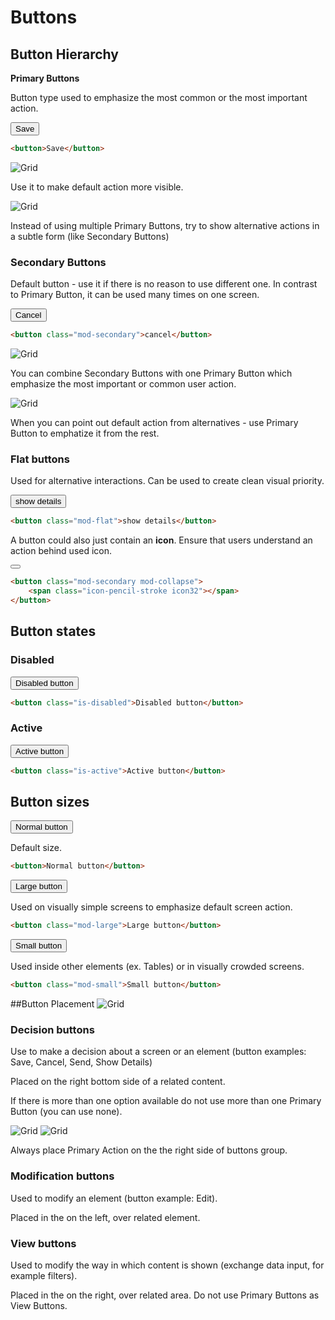 # Buttons
## Button Hierarchy
**Primary Buttons**

Button type used to emphasize the most common or the most important action.

<button>Save</button>
```html
<button>Save</button>
```

![Grid](src/style/assets/butt-ex1.svg)
<p> Use it to make default action more visible. </p>

![Grid](src/style/assets/butt-ex2.svg)
<p>Instead of using multiple Primary Buttons, try to show alternative actions in a subtle form (like Secondary Buttons)<p>

### Secondary Buttons
Default button - use it if there is no reason to use different one. In contrast to Primary Button, it can be used many times on one screen.

<button class="mod-secondary">Cancel</button>
```html
<button class="mod-secondary">cancel</button>
```

![Grid](src/style/assets/butt-ex1.svg)
<p>You can combine Secondary Buttons with one Primary Button which emphasize the most important or common user action.<p>

![Grid](src/style/assets/butt-ex3.svg)
<p>When you can point out default action from alternatives - use Primary Button to emphatize it from the rest.<p>

### Flat buttons
Used for alternative interactions. Can be used to create clean visual priority.

<button class="mod-flat">show details</button>
```html
<button class="mod-flat">show details</button>
```
<!--
### Toggle buttons
Allow single choice to be selected or deselected.

<button class="mod-secondary mod-toggle">show price</button>
```html
<button class="mod-secondary mod-toggle">show price</button>
```
-->
A button could also just contain an **icon**. Ensure that users understand an action behind used icon.

<button class="mod-secondary mod-collapse"><span class="icon-pencil-stroke icon32"></span></button>
```html
<button class="mod-secondary mod-collapse">
    <span class="icon-pencil-stroke icon32"></span>
</button>
```

## Button states
### Disabled
<button class="is-disabled">Disabled button</button>
```html
<button class="is-disabled">Disabled button</button>
```
### Active
<button class="is-active">Active button</button>
```html
<button class="is-active">Active button</button>
```

<!---
### Toggled
<button class="mod-toggle is-active">Toggled button</button>
```html
<button class="mod-toggle is-active">Toggled button</button>
```
-->
## Button sizes
<button>Normal button</button>

Default size.
```html
<button>Normal button</button>
```

<button class="mod-large">Large button</button>

Used on visually simple screens to emphasize default screen action.
```html
<button class="mod-large">Large button</button>
```

<button class="mod-small">Small button</button>

Used inside other elements (ex. Tables) or in visually crowded screens.
```html
<button class="mod-small">Small button</button>
```

##Button Placement
![Grid](src/style/assets/buttons1.jpg)

### Decision buttons
Use to make a decision about a screen or an element (button examples: Save, Cancel, Send, Show Details)

Placed on the right bottom side of a related content.

If there is more than one option available do not use more than one Primary Button (you can use none).

![Grid](src/style/assets/butt-ex4.jpg)
![Grid](src/style/assets/butt-ex5.jpg)
<p>Always place Primary Action on the the right side of buttons group.</p>

### Modification buttons
Used to modify an element (button example: Edit).

Placed in the on the left, over related element.

### View buttons
Used to modify the way in which content is shown (exchange data input, for example filters).

Placed in the on the right, over related area. Do not use Primary Buttons as View Buttons.
